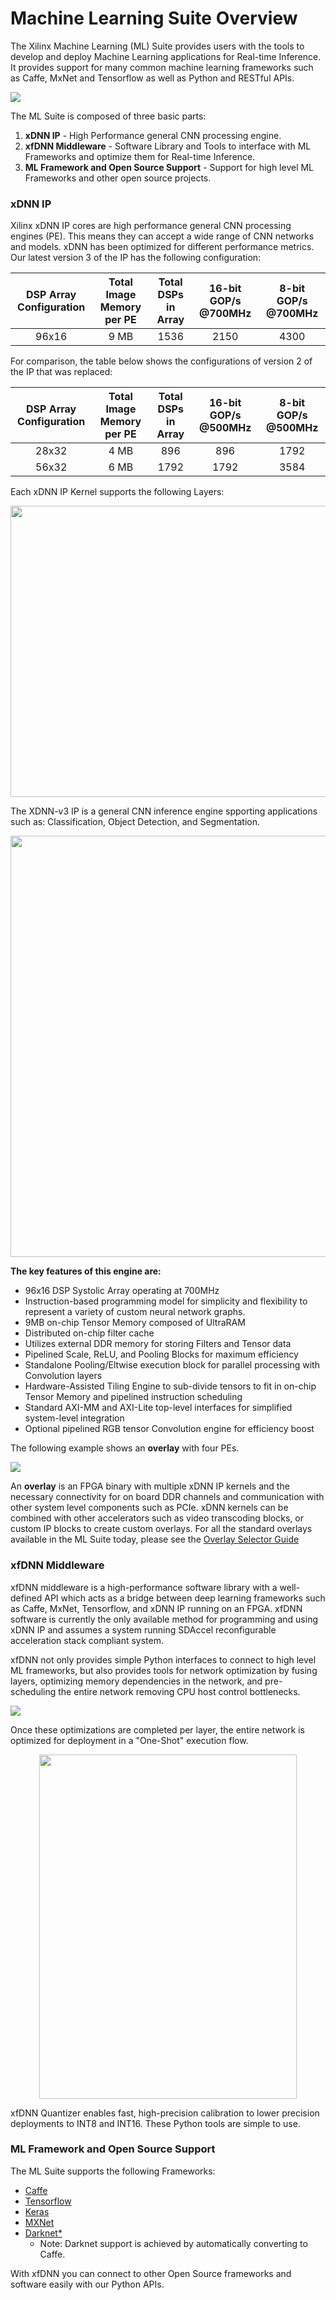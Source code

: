 # Machine Learning Suite Overview

The Xilinx Machine Learning (ML) Suite provides users with the tools to develop and deploy Machine Learning applications for Real-time Inference. It provides support for many common machine learning frameworks such as Caffe, MxNet and Tensorflow as well as Python and RESTful APIs.

![](img/stack.png)

The ML Suite is composed of three basic parts:
1. **xDNN IP** - High Performance general CNN processing engine.
2. **xfDNN Middleware** - Software Library and Tools to interface with ML Frameworks and optimize them for Real-time Inference.
3. **ML Framework and Open Source Support**  - Support for high level ML Frameworks and other open source projects.

### xDNN IP
Xilinx xDNN IP cores are high performance general CNN processing engines (PE). This means they can accept a wide range of CNN networks and models. xDNN has been optimized for different performance metrics. Our latest version 3 of the IP has the following configuration:

| DSP Array Configuration | Total Image Memory per PE | Total DSPs in Array | 16-bit GOP/s @700MHz | 8-bit GOP/s @700MHz |
|:-------------------------:|:---------------------------:|:---------------------:|:----------------------:|:---------------------:|
| 96x16                   | 9 MB                      | 1536                | 2150                  | 4300                |

For comparison, the table below shows the configurations of version 2 of the IP that was replaced:

| DSP Array Configuration | Total Image Memory per PE | Total DSPs in Array | 16-bit GOP/s @500MHz | 8-bit GOP/s @500MHz |
|:-------------------------:|:---------------------------:|:---------------------:|:----------------------:|:---------------------:|
| 28x32                   | 4 MB                      | 896                 | 896                  | 1792                |
| 56x32                   | 6 MB                      | 1792                | 1792                 | 3584                |

Each xDNN IP Kernel supports the following Layers:

<p align="center">
  <img width="674" height="466" src="img/xdnnv2-support.png">
</p>

The XDNN-v3 IP is a general CNN inference engine spporting applications such as: Classification, Object Detection, and Segmentation. 
  
<p align="center">
  <img width="674" height="674" src="img/xdnnv3top.png">
</p>
  
**The key features of this engine are:**

* 96x16 DSP Systolic Array operating at 700MHz
* Instruction-based programming model for simplicity and flexibility to represent a variety of custom neural network graphs.
* 9MB on-chip Tensor Memory composed of UltraRAM
* Distributed on-chip filter cache
* Utilizes external DDR memory for storing Filters and Tensor data
* Pipelined Scale, ReLU, and Pooling Blocks for maximum efficiency
* Standalone Pooling/Eltwise execution block for parallel processing with Convolution layers
* Hardware-Assisted Tiling Engine to sub-divide tensors to fit in on-chip Tensor Memory and pipelined instruction scheduling
* Standard AXI-MM and AXI-Lite top-level interfaces for simplified system-level integration
* Optional pipelined RGB tensor Convolution engine for efficiency boost

The following example shows an **overlay** with four PEs.

![](img/xdnn-overlay.png)

An **overlay** is an FPGA binary with multiple xDNN IP kernels and the necessary connectivity for on board DDR channels and communication with other system level components such as PCIe. xDNN kernels can be combined with other accelerators such as video transcoding blocks, or custom IP blocks to create custom overlays. For all the standard overlays available in the ML Suite today, please see the [Overlay Selector Guide][]

### xfDNN Middleware
xfDNN middleware is a high-performance software library with a well-defined API which acts as a bridge between deep learning frameworks such as Caffe, MxNet, Tensorflow, and xDNN IP running on an FPGA. xfDNN software is currently the only available method for programming and using xDNN IP and assumes a system running SDAccel reconfigurable acceleration stack compliant system.

xfDNN not only provides simple Python interfaces to connect to high level ML frameworks, but also provides tools for network optimization by fusing layers, optimizing memory dependencies in the network, and pre-scheduling the entire network removing CPU host control bottlenecks.

![](img/xfdnn-optimization.png)

Once these optimizations are completed per layer, the entire network is optimized for deployment in a "One-Shot" execution flow.

<p align="center">
  <img width="412" height="551" src="img/xfdnn-oneshot.png">
</p>

xfDNN Quantizer enables fast, high-precision calibration to lower precision deployments to INT8 and INT16. These Python tools are simple to use.

### ML Framework and Open Source Support

The ML Suite supports the following Frameworks:
- [Caffe](https://caffe.berkeleyvision.org/)
- [Tensorflow](https://www.tensorflow.org/api_docs/)
- [Keras](https://keras.io/)
- [MXNet](https://mxnet.incubator.apache.org/api/python/index.html)
- [Darknet*](https://pjreddie.com/darknet/)  
    - Note: Darknet support is achieved by automatically converting to Caffe.

With xfDNN you can connect to other Open Source frameworks and software easily with our Python APIs.

[Overlay Selector Guide]: ../overlaybins/README.md
